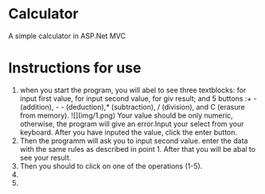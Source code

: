 # Calculator
A simple calculator in ASP.Net MVC

<h1> Instructions for use </h1>
<ol>
 <li>
   when you start the program, you will abel to see three textblocks: for input first value, for input second value, for giv result;
   and 5 buttons :<i>+</i> - (addition), <i>-</i> - (deduction),<i>*</i> (subtraction), <i></i>/ (division), and C (erasure from memory).
   ![](img/1.png)
   Your value should be only numeric, otherwise, the   program will give an error.Input your select from your keyboard. After you have inputed the value, click the enter button.
</li>
<li>
   Then the programm will ask you to input second value. enter the data with the same rules as described in point 1. After that you will be abal to see your result.
  </li>
 <li>
   Then you should to click on one of the operations (1-5). 
 </li>

  <li>
  
  </li>
  
  <li>
  
  </li>
</ol>
